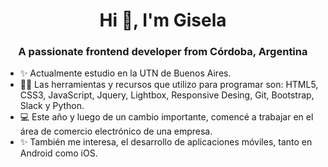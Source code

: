 <h1 align="center">Hi 👋, I'm Gisela</h1>
<h3 align="center">A passionate frontend developer from Córdoba, Argentina</h3>

- ✨ Actualmente estudio en la UTN de Buenos Aires.
- 👨‍💻 Las herramientas y recursos que utilizo para programar son: HTML5, CSS3, JavaScript, Jquery, Lightbox, Responsive Desing, Git, Bootstrap, Slack y Python.
- 💻 Este año y luego de un cambio importante, comencé a trabajar en el área de comercio electrónico de una empresa.
- ✨ También me interesa, el desarrollo de aplicaciones móviles, tanto en Android como iOS.

<!---
gisela-gariboldi/gisela-gariboldi is a ✨ special ✨ repository because its `README.md` (this file) appears on your GitHub profile.
You can click the Preview link to take a look at your changes.
--->
